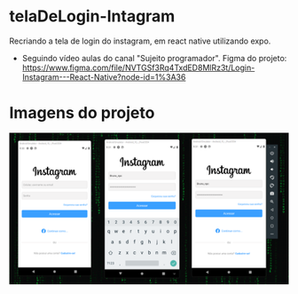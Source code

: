 # telaDeLogin-Intagram
Recriando a tela de login do instagram, em react native utilizando expo.

- Seguindo vídeo aulas do canal "Sujeito programador".
Figma do projeto: https://www.figma.com/file/NVTGSf3Rq4TxdED8MlRz3t/Login-Instagram---React-Native?node-id=1%3A36

# Imagens do projeto

![ImageMetrics](https://raw.githubusercontent.com/bruno-npc/telaDeLogin-Intagram/main/src/Img/Instagram-expo.png)
